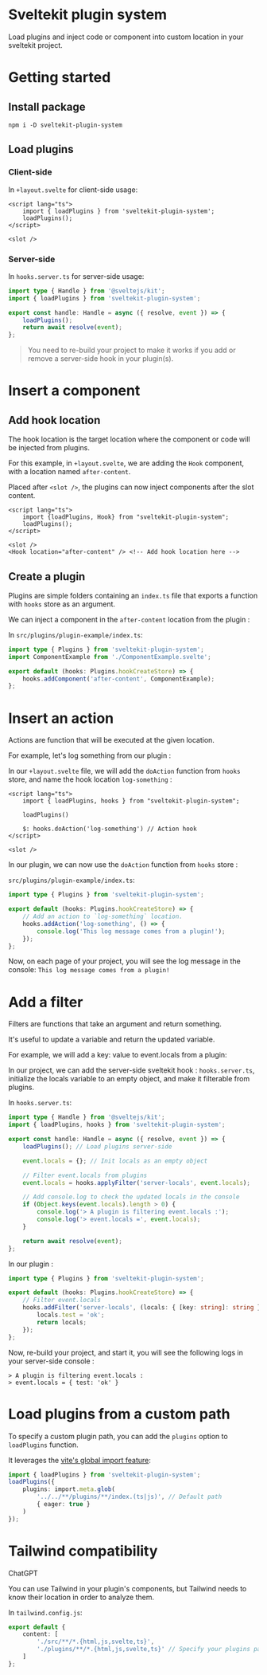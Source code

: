 # Sveltekit plugin system

Load plugins and inject code or component into custom location in your sveltekit project.

# Getting started

## Install package

```
npm i -D sveltekit-plugin-system
```

## Load plugins

### Client-side

In `+layout.svelte` for client-side usage:

```sveltehtml
<script lang="ts">
    import { loadPlugins } from 'sveltekit-plugin-system';
    loadPlugins();
</script>

<slot />
```

### Server-side

In `hooks.server.ts` for server-side usage:

```typescript
import type { Handle } from '@sveltejs/kit';
import { loadPlugins } from 'sveltekit-plugin-system';

export const handle: Handle = async ({ resolve, event }) => {
	loadPlugins();
	return await resolve(event);
};
```

> You need to re-build your project to make it works if you add or remove a server-side hook in your plugin(s).

# Insert a component

## Add hook location

The hook location is the target location where the component or code will be injected from plugins.

For this example, in `+layout.svelte`, we are adding the `Hook` component,
with a location named `after-content`.

Placed after `<slot />`, the plugins can now inject components after the slot content.

```sveltehtml
<script lang="ts">
    import {loadPlugins, Hook} from "sveltekit-plugin-system";
    loadPlugins();
</script>

<slot />
<Hook location="after-content" /> <!-- Add hook location here -->
```

## Create a plugin

Plugins are simple folders containing an `index.ts` file that exports a function with `hooks` store as an argument.

We can inject a component in the `after-content` location from the plugin :

In `src/plugins/plugin-example/index.ts`:

```typescript
import type { Plugins } from 'sveltekit-plugin-system';
import ComponentExample from './ComponentExample.svelte';

export default (hooks: Plugins.hookCreateStore) => {
	hooks.addComponent('after-content', ComponentExample);
};
```

# Insert an action

Actions are function that will be executed at the given location.

For example, let's log something from our plugin :

In our `+layout.svelte` file, we will add the `doAction` function from `hooks` store, and name the hook location `log-something` :

```sveltehtml
<script lang="ts">
    import { loadPlugins, hooks } from "sveltekit-plugin-system";

    loadPlugins()

    $: hooks.doAction('log-something') // Action hook
</script>

<slot />
```

In our plugin, we can now use the `doAction` function from `hooks` store :

`src/plugins/plugin-example/index.ts`:

```typescript
import type { Plugins } from 'sveltekit-plugin-system';

export default (hooks: Plugins.hookCreateStore) => {
	// Add an action to `log-something` location.
	hooks.addAction('log-something', () => {
		console.log('This log message comes from a plugin!');
	});
};
```

Now, on each page of your project, you will see the log message in the console: `This log message comes from a plugin!`

# Add a filter

Filters are functions that take an argument and return something.

It's useful to update a variable and return the updated variable.

For example, we will add a key: value to event.locals from a plugin:

In our project, we can add the server-side sveltekit hook : `hooks.server.ts`,
initialize the locals variable to an empty object, and make it filterable from plugins.

In `hooks.server.ts`:

```typescript
import type { Handle } from '@sveltejs/kit';
import { loadPlugins, hooks } from 'sveltekit-plugin-system';

export const handle: Handle = async ({ resolve, event }) => {
	loadPlugins(); // Load plugins server-side

	event.locals = {}; // Init locals as an empty object

	// Filter event.locals from plugins
	event.locals = hooks.applyFilter('server-locals', event.locals);

	// Add console.log to check the updated locals in the console
	if (Object.keys(event.locals).length > 0) {
		console.log('> A plugin is filtering event.locals :');
		console.log('> event.locals =', event.locals);
	}

	return await resolve(event);
};
```

In our plugin :

```typescript
import type { Plugins } from 'sveltekit-plugin-system';

export default (hooks: Plugins.hookCreateStore) => {
	// Filter event.locals
	hooks.addFilter('server-locals', (locals: { [key: string]: string }) => {
		locals.test = 'ok';
		return locals;
	});
};
```

Now, re-build your project, and start it, you will see the following logs in your server-side console :

```
> A plugin is filtering event.locals :
> event.locals = { test: 'ok' }
```

# Load plugins from a custom path

To specify a custom plugin path, you can add the `plugins` option to `loadPlugins` function.

It leverages the [vite's global import feature](https://vitejs.dev/guide/features.html#glob-import):

```typescript
import { loadPlugins } from 'sveltekit-plugin-system';
loadPlugins({
	plugins: import.meta.glob(
		'../../**/plugins/**/index.(ts|js)', // Default path
		{ eager: true }
	)
});
```

# Tailwind compatibility

ChatGPT

You can use Tailwind in your plugin's components, but Tailwind needs to know their location in order to analyze them.

In `tailwind.config.js`:

```typescript
export default {
	content: [
		'./src/**/*.{html,js,svelte,ts}',
		'./plugins/**/*.{html,js,svelte,ts}' // Specify your plugins path here
	]
};
```

